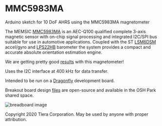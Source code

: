 # MMC5983MA
Arduino sketch for 10 DoF AHRS using the MMC5983MA magnetometer

The MEMSIC [MMC5983MA](http://www.memsic.com/userfiles/files/DataSheets/Magnetic-Sensors-Datasheets/MMC5983MA_Datasheet.pdf) is an AEC-Q100 qualified complete 3-axis magnetic sensor with on-chip signal processing and integrated I2C/SPI bus suitable for use in automotive applications. Coupled with the ST [LSM6DSM]( http://www.st.com/content/ccc/resource/technical/document/datasheet/76/27/cf/88/c5/03/42/6b/DM00218116.pdf/files/DM00218116.pdf/jcr:content/translations/en.DM00218116.pdf) accel/gyro and [LPS22HB](http://www.st.com/content/ccc/resource/technical/document/datasheet/bf/c1/4f/23/61/17/44/8a/DM00140895.pdf/files/DM00140895.pdf/jcr:content/translations/en.DM00140895.pdf) barometer the system provides a compact and accurate absolute orientation estimation engine.

We are getting pretty good [results](https://hackaday.io/project/160283/log/182097-max32660-motion-coprocessor-mmc5983ma-low-noise-magnetometer-results) with this magnetometer!
 
Uses the I2C interface at 400 kHz for data transfer.
 
Intended to be run on a [Dragonfly](https://www.tindie.com/products/tleracorp/dragonfly-stm32l47696-development-board/) development board.
 
Breakout board design [files](https://oshpark.com/shared_projects/dQtm1Bbl) are open-source and available in the OSH Park shared space.

![breadboard image](https://user-images.githubusercontent.com/6698410/85341294-a71fd300-b49c-11ea-8dcb-131431fecc0f.jpg)

Copyright 2020 Tlera Corporation. May be used by anyone with proper attribution.
 
   
